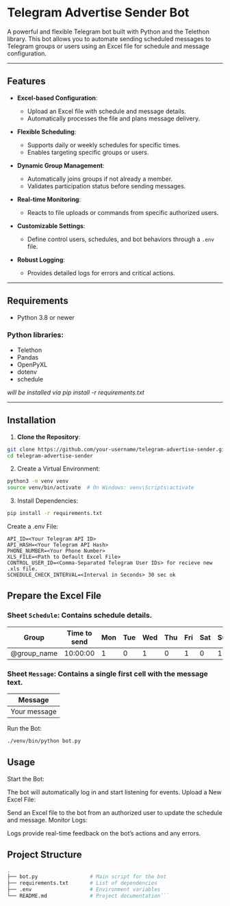 # Telegram Advertise Sender Bot

A powerful and flexible Telegram bot built with Python and the Telethon library. This bot allows you to automate sending scheduled messages to Telegram groups or users using an Excel file for schedule and message configuration.

---

## Features

- **Excel-based Configuration**:
  - Upload an Excel file with schedule and message details.
  - Automatically processes the file and plans message delivery.

- **Flexible Scheduling**:
  - Supports daily or weekly schedules for specific times.
  - Enables targeting specific groups or users.

- **Dynamic Group Management**:
  - Automatically joins groups if not already a member.
  - Validates participation status before sending messages.

- **Real-time Monitoring**:
  - Reacts to file uploads or commands from specific authorized users.

- **Customizable Settings**:
  - Define control users, schedules, and bot behaviors through a `.env` file.

- **Robust Logging**:
  - Provides detailed logs for errors and critical actions.

---

## Requirements

- Python 3.8 or newer

### Python libraries:
- Telethon
- Pandas
- OpenPyXL
- dotenv
- schedule

_will be installed via pip install -r requirements.txt_

---

## Installation

1. **Clone the Repository**:
```bash
git clone https://github.com/your-username/telegram-advertise-sender.git
cd telegram-advertise-sender 
```

2. Create a Virtual Environment:

```bash
python3 -m venv venv
source venv/bin/activate  # On Windows: venv\Scripts\activate
```
3. Install Dependencies:

```bash
pip install -r requirements.txt
```

Create a .env File:

```plaintext
API_ID=<Your Telegram API ID>
API_HASH=<Your Telegram API Hash>
PHONE_NUMBER=<Your Phone Number>
XLS_FILE=<Path to Default Excel File>
CONTROL_USER_ID=<Comma-Separated Telegram User IDs> for recieve new .xls file.
SCHEDULE_CHECK_INTERVAL=<Interval in Seconds> 30 sec ok
```
## Prepare the Excel File

### Sheet `Schedule`: Contains schedule details.

| Group       | Time to send | Mon | Tue | Wed | Thu | Fri | Sat | Sun |
|-------------|--------------|-----|-----|-----|-----|-----|-----|-----|
| @group_name | 10:00:00     | 1   | 0   | 1   | 0   | 1   | 0   | 1   |

### Sheet `Message`: Contains a single first cell with the message text.

| Message      |
|--------------|
| Your message |


Run the Bot:

```bash
./venv/bin/python bot.py
```
## Usage
Start the Bot:

The bot will automatically log in and start listening for events.
Upload a New Excel File:

Send an Excel file to the bot from an authorized user to update the schedule and message.
Monitor Logs:

Logs provide real-time feedback on the bot’s actions and any errors.
## Project Structure
```bash
.
├── bot.py                 # Main script for the bot
├── requirements.txt       # List of dependencies
├── .env                   # Environment variables
└── README.md              # Project documentation```